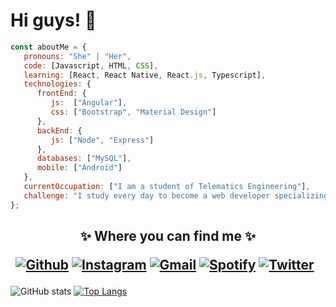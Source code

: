 <h1> Hi guys! 👋 </h1>

```javascript
const aboutMe = {
   pronouns: "She" | "Her",
   code: [Javascript, HTML, CSS],
   learning: [React, React Native, React.js, Typescript],
   technologies: {
      frontEnd: {
         js:  ["Angular"],
         css: ["Bootstrap", "Material Design"]
      },
      backEnd: {
         js: ["Node", "Express"]
      },
      databases: ["MySQL"],
      mobile: ["Android"]
   },
   currentOccupation: ["I am a student of Telematics Engineering"],
   challenge: "I study every day to become a web developer specializing in React",
};
```

<h2 align="center">
✨ Where you can find me ✨
 
 <!-- Your badges
You can use the website to generate badges: https://shields.io/
-->

[![Github](https://img.shields.io/badge/-Github-333?style=flat&logo=Github&logoColor=white)](https://github.com/cheygaby16)
[![Instagram](https://img.shields.io/badge/-Instagram-c13584?style=flat&labelColor=c13584&logo=instagram&logoColor=white)](https://www.instagram.com/cheyyy_e/)
[![Gmail](https://img.shields.io/badge/-Gmail-c14438?style=flat&logo=Gmail&logoColor=white)](mailto:cheyegaby@gmail.com)
[![Spotify](https://img.shields.io/badge/-Spotify-1DB954?style=flat&logo=Spotify&logoColor=white)](https://open.spotify.com/user/https://open.spotify.com/user/ctm88yk4gbbao3g6tvl0hj0jw)
[![Twitter](https://img.shields.io/badge/-Twitter-1DA1F2?style=flat&logo=Twitter&logoColor=white)](https://twitter.com/DeveloperChey)
&nbsp;
</h2>





![GitHub stats](https://github-readme-stats.vercel.app/api?username=cheygaby16&show_icons=true&theme=tokyonight)
[![Top Langs](https://github-readme-stats.vercel.app/api/top-langs/?username=cheygaby16&layout=compact&theme=tokyonight)](https://github.com/cheygaby16/github-readme-stats)
